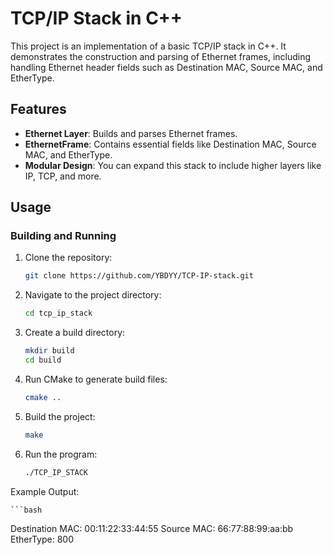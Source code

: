 # TCP/IP Stack in C++

This project is an implementation of a basic TCP/IP stack in C++. It demonstrates the construction and parsing of Ethernet frames, including handling Ethernet header fields such as Destination MAC, Source MAC, and EtherType.

## Features
- **Ethernet Layer**: Builds and parses Ethernet frames.
- **EthernetFrame**: Contains essential fields like Destination MAC, Source MAC, and EtherType.
- **Modular Design**: You can expand this stack to include higher layers like IP, TCP, and more.

## Usage
### Building and Running

1. Clone the repository:
   ```bash
   git clone https://github.com/YBDYY/TCP-IP-stack.git

2. Navigate to the project directory:
    ```bash
    cd tcp_ip_stack

3. Create a build directory: 
    ```bash
    mkdir build
    cd build
4. Run CMake to generate build files: 
    ```bash
    cmake ..

5. Build the project:
    ```bash
    make

6. Run the program:
    ```bash
    ./TCP_IP_STACK

Example Output:

    ```bash
   Destination MAC: 00:11:22:33:44:55
    Source MAC: 66:77:88:99:aa:bb
    EtherType: 800